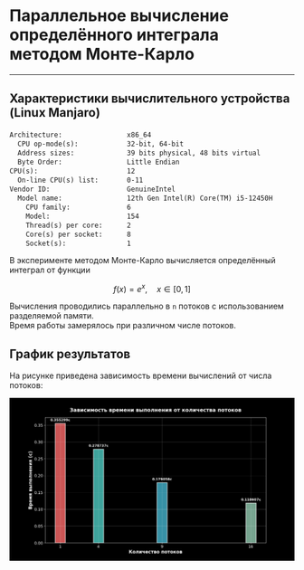 # Параллельное вычисление определённого интеграла методом Монте-Карло
--- 

## Характеристики вычислительного устройства (Linux Manjaro)
```
Architecture:                x86_64
  CPU op-mode(s):            32-bit, 64-bit
  Address sizes:             39 bits physical, 48 bits virtual
  Byte Order:                Little Endian
CPU(s):                      12
  On-line CPU(s) list:       0-11
Vendor ID:                   GenuineIntel
  Model name:                12th Gen Intel(R) Core(TM) i5-12450H
    CPU family:              6
    Model:                   154
    Thread(s) per core:      2
    Core(s) per socket:      8
    Socket(s):               1
```  

В эксперименте методом Монте-Карло вычисляется определённый интеграл от функции   

$$f(x) = e^x, \quad x \in [0, 1]$$

Вычисления проводились параллельно в `n` потоков с использованием разделяемой памяти.  
Время работы замерялось при различном числе потоков.  

## График результатов
На рисунке приведена зависимость времени вычислений от числа потоков:  

![Зависимость времени от числа потоков](graph/graph.png)

